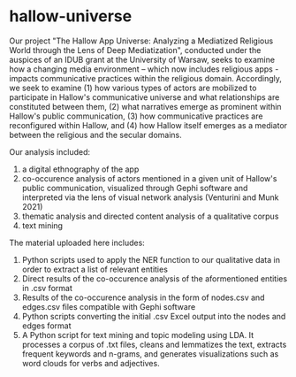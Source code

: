 # hallow-universe
Our project "The Hallow App Universe: Analyzing a Mediatized Religious World through the Lens of Deep Mediatization", conducted under the auspices of an IDUB grant at the University of Warsaw, seeks to examine how a changing media environment – which now includes religious apps - impacts communicative practices within the religious domain. Accordingly, we seek to examine (1) how various types of actors are mobilized to participate in Hallow's communicative universe and what relationships are constituted between them, (2) what narratives emerge as prominent within Hallow's public communication, (3) how communicative practices are reconfigured within Hallow, and (4) how Hallow itself emerges as a mediator between the religious and the secular domains.

Our analysis included:

1) a digital ethnography of the app
2) co-occurence analysis of actors mentioned in a given unit of Hallow's public communication, visualized through Gephi software and interpreted via the lens of visual network analysis (Venturini and Munk 2021)
3) thematic analysis and directed content analysis of a qualitative corpus
4) text mining

The material uploaded here includes: 
1) Python scripts used to apply the NER function to our qualitative data in order to extract a list of relevant entities
2) Direct results of the co-occurence analysis of the aformentioned entities in .csv format
3) Results of the co-occurence analysis in the form of nodes.csv and edges.csv files compatible with Gephi software
4) Python scripts converting the initial .csv Excel output into the nodes and edges format
5) A Python script for text mining and topic modeling using LDA. It processes a corpus of .txt files, cleans and lemmatizes the text, extracts frequent keywords and n-grams, and generates visualizations such as word clouds for verbs and adjectives.

